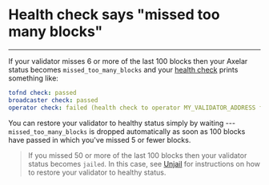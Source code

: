 # Health check says "missed too many blocks"
-------------

If your validator misses 6 or more of the last 100 blocks then your Axelar status becomes `missed_too_many_blocks` and your [health check](/validator-zone/setup/health-check) prints something like:

```yaml
tofnd check: passed
broadcaster check: passed
operator check: failed (health check to operator MY_VALIDATOR_ADDRESS failed due to the following issues: {"missed_too_many_blocks":true})
```

You can restore your validator to healthy status simply by waiting --- `missed_too_many_blocks` is dropped automatically as soon as 100 blocks have passed in which you've missed 5 or fewer blocks.


> If you missed 50 or more of the last 100 blocks then your validator status becomes `jailed`.  In this case, see [Unjail](/validator-zone/troubleshoot/unjail) for instructions on how to restore your validator to healthy status.
